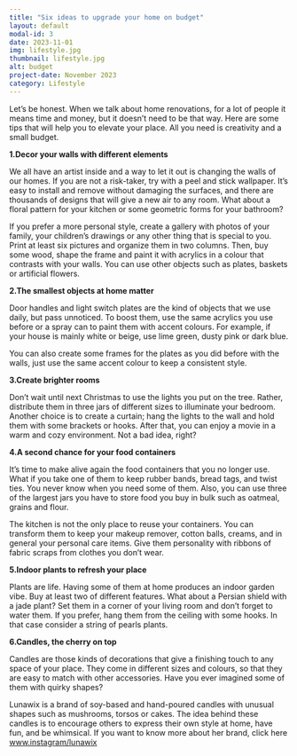 ```yaml
---
title: "Six ideas to upgrade your home on budget"
layout: default
modal-id: 3
date: 2023-11-01
img: lifestyle.jpg
thumbnail: lifestyle.jpg
alt: budget
project-date: November 2023
category: Lifestyle
---
```


Let’s be honest. When we talk about home renovations, for a lot of people it means time and money, but it doesn’t need to be that way. Here are some tips that will help you to elevate your place. All you need is creativity and a small budget.

**1.Decor your walls with different elements**

We all have an artist inside and a way to let it out is changing the walls of our homes. If you are not a risk-taker, try with a peel and stick wallpaper. It’s easy to install and remove without damaging the surfaces, and there are thousands of designs that will give a new air to any room. What about a floral pattern for your kitchen or some geometric forms for your bathroom?

If you prefer a more personal style, create a gallery with photos of your family, your children’s drawings or any other thing that is special to you. Print at least six pictures and organize them in two columns. Then, buy some wood, shape the frame and paint it with acrylics in a colour that contrasts with your walls. You can use other objects such as plates, baskets or artificial flowers.

**2.The smallest objects at home matter**

Door handles and light switch plates are the kind of objects that we use daily, but pass unnoticed. To boost them, use the same acrylics you use before or a spray can to paint them with accent colours. For example, if your house is mainly white or beige, use lime green, dusty pink or dark blue.

You can also create some frames for the plates as you did before with the walls, just use the same accent colour to keep a consistent style.

**3.Create brighter rooms**

Don’t wait until next Christmas to use the lights you put on the tree. Rather, distribute them in three jars of different sizes to illuminate your bedroom. Another choice is to create a curtain; hang the lights to the wall and hold them with some brackets or hooks. After that, you can enjoy a movie in a warm and cozy environment. Not a bad idea, right?

**4.A second chance for your food containers**

It’s time to make alive again the food containers that you no longer use. What if you take one of them to keep rubber bands, bread tags, and twist ties. You never know when you need some of them. Also, you can use three of the largest jars you have to store food you buy in bulk such as oatmeal, grains and flour.

The kitchen is not the only place to reuse your containers. You can transform them to keep your makeup remover, cotton balls, creams, and in general your personal care items. Give them personality with ribbons of fabric scraps from clothes you don’t wear.

**5.Indoor plants to refresh your place**

Plants are life. Having some of them at home produces an indoor garden vibe. Buy at least two of different features. What about a Persian shield with a jade plant? Set them in a corner of your living room and don’t forget to water them. If you prefer, hang them from the ceiling with some hooks. In that case consider a string of pearls plants.

**6.Candles, the cherry on top**

Candles are those kinds of decorations that give a finishing touch to any space of your place. They come in different sizes and colours, so that they are easy to match with other accessories. Have you ever imagined some of them with quirky shapes?

Lunawix is a brand of soy-based and hand-poured candles with unusual shapes such as mushrooms, torsos or cakes. The idea behind these candles is to encourage others to express their own style at home, have fun, and be whimsical. If you want to know more about her brand, click here www.instagram/lunawix
